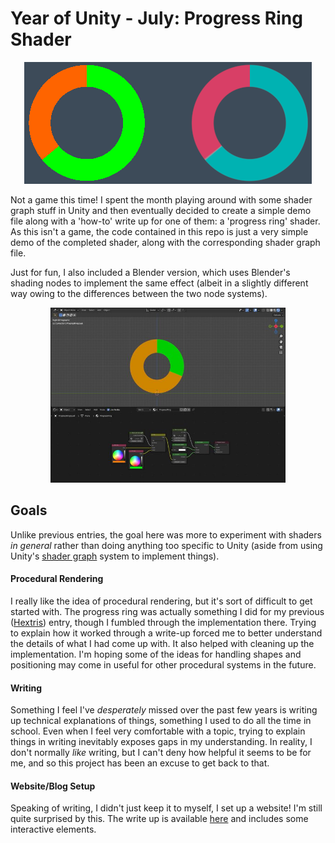 # Year of Unity - July: Progress Ring Shader

<p align="center">
  <img height="195px" src="github_images/unity_impl_screenshot.png">
</p>

Not a game this time! I spent the month playing around with some shader graph stuff in Unity and then eventually decided to create a simple demo file along with a 'how-to' write up for one of them: a 'progress ring' shader. As this isn't a game, the code contained in this repo is just a very simple demo of the completed shader, along with the corresponding shader graph file.

Just for fun, I also included a Blender version, which uses Blender's shading nodes to implement the same effect (albeit in a slightly different way owing to the differences between the two node systems).

<p align="center">
  <img height="280px" src="github_images/blender_impl_screenshot.jpg">
</p>

## Goals
Unlike previous entries, the goal here was more to experiment with shaders _in general_ rather than doing anything too specific to Unity (aside from using Unity's [shader graph](https://unity.com/features/shader-graph) system to implement things).

#### Procedural Rendering
I really like the idea of procedural rendering, but it's sort of difficult to get started with. The progress ring was actually something I did for my previous ([Hextris](https://github.com/heyoeyo/YoU_04_Hextris)) entry, though I fumbled through the implementation there. Trying to explain how it worked through a write-up forced me to better understand the details of what I had come up with. It also helped with cleaning up the implementation. I'm hoping some of the ideas for handling shapes and positioning may come in useful for other procedural systems in the future.

#### Writing
Something I feel I've _desperately_ missed over the past few years is writing up technical explanations of things, something I used to do all the time in school. Even when I feel very comfortable with a topic, trying to explain things in writing inevitably exposes gaps in my understanding. In reality, I don't normally _like_ writing, but I can't deny how helpful it seems to be for me, and so this project has been an excuse to get back to that.

#### Website/Blog Setup
Speaking of writing, I didn't just keep it to myself, I set up a website! I'm still quite surprised by this. The write up is available [here](https://www.litfamiliar.com/posts/progressring/) and includes some interactive elements.
